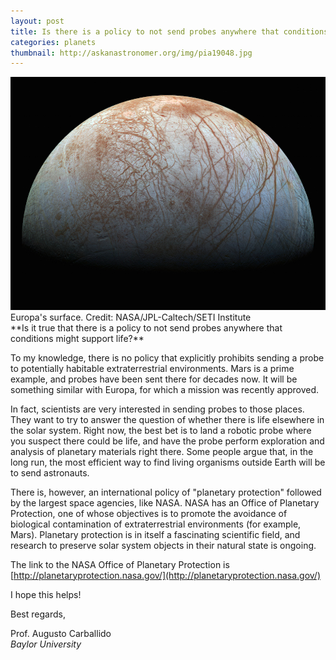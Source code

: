 ```yaml
---
layout: post
title: Is there is a policy to not send probes anywhere that conditions might support life?
categories: planets
thumbnail: http://askanastronomer.org/img/pia19048.jpg
---
```

<div class="image">
<img src="/img/pia19048.jpg" alt="Europa's surface">
<div class="caption">Europa's surface. Credit: NASA/JPL-Caltech/SETI Institute</div>
</div>
**Is it true that there is a policy to not send probes anywhere that conditions might support life?**

To my knowledge, there is no policy that explicitly prohibits sending a probe to potentially habitable extraterrestrial environments. Mars is a prime example, and probes have been sent there for decades now. It will be something similar with Europa, for which a mission was recently approved. 

In fact, scientists are very interested in sending probes to those places. They want to try to answer the question of whether there is life elsewhere in the solar system. Right now, the best bet is to land a robotic probe where you suspect there could be life, and have the probe perform exploration and analysis of planetary materials right there. Some people argue that, in the long run, the most efficient way to find living organisms outside Earth will be to send astronauts.

There is, however, an international policy of "planetary protection" followed by the largest space agencies, like NASA. NASA has an Office of Planetary Protection, one of whose objectives is to promote the avoidance of biological contamination of extraterrestrial environments (for example, Mars). Planetary protection is in itself a fascinating scientific field, and research to preserve solar system objects in their natural state is ongoing. 

The link to the NASA Office of Planetary Protection is [http://planetaryprotection.nasa.gov/](http://planetaryprotection.nasa.gov/)

I hope this helps!

Best regards,

Prof. Augusto Carballido<br>
*Baylor University*
